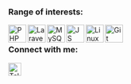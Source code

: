 ### Range of interests:

<img align="left" alt="PHP" width="36px" src="https://cdn.jsdelivr.net/gh/devicons/devicon/icons/php/php-plain.svg" />
<img align="left" alt="Laravel" width="36px" src="https://cdn.jsdelivr.net/gh/devicons/devicon/icons/laravel/laravel-plain-wordmark.svg" />
<img align="left" alt="MySQL" width="36px" src="https://cdn.jsdelivr.net/gh/devicons/devicon/icons/mysql/mysql-plain-wordmark.svg" />
<img align="left" alt="JS" width="36px" src="https://cdn.jsdelivr.net/gh/devicons/devicon/icons/javascript/javascript-original.svg" />
<img align="left" alt="Linux" width="36px" src="https://cdn.jsdelivr.net/gh/devicons/devicon/icons/linux/linux-original.svg" />
<img align="left" alt="Git" width="36px" src="https://cdn.jsdelivr.net/gh/devicons/devicon/icons/github/github-original.svg" />
<br />

### Connect with me:

[<img align="left" alt="Telegram" width="26px" src="https://user-images.githubusercontent.com/64479736/161635901-11cf104c-1d26-496d-ad8e-77eefa59a310.png" />][telegram]

[telegram]: https://t.me/kalpovskii          
       
